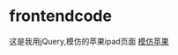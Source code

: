 # frontendcode
 这是我用jQuery,模仿的苹果ipad页面
 [模仿苹果](https://chenyuhero.github.io/frontendcode/lunbo/fakeapple.html)
